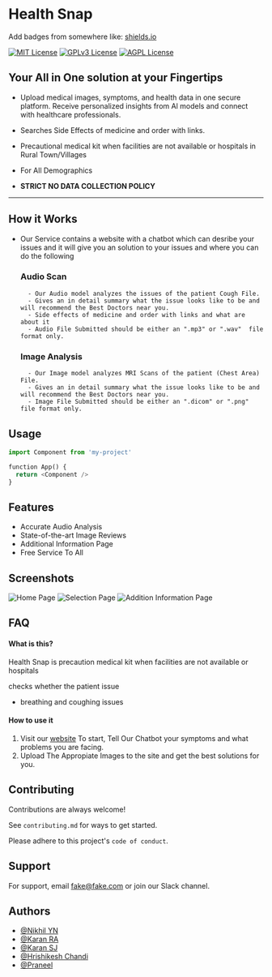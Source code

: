 
# Health Snap


Add badges from somewhere like: [shields.io](https://shields.io/) 

[![MIT License](https://img.shields.io/badge/License-MIT-green.svg)](https://choosealicense.com/licenses/mit/)  [![GPLv3 License](https://img.shields.io/badge/License-GPL%20v3-yellow.svg)](https://opensource.org/licenses/)
[![AGPL License](https://img.shields.io/badge/license-AGPL-blue.svg)](http://www.gnu.org/licenses/agpl-3.0)

## Your All in One solution at your Fingertips

- Upload medical images, symptoms, and health data in one secure platform. Receive personalized insights from Al models and connect with healthcare professionals.

- Searches Side Effects of medicine and order with links.

- Precautional medical kit when facilities are not available or hospitals in Rural Town/Villages

- For All Demographics

- **STRICT NO DATA COLLECTION POLICY**
-----------



## How it Works

- Our Service contains a website with a chatbot which can desribe your issues and it will give you an solution to your issues and  where you can do the following
    ### Audio Scan
        
        - Our Audio model analyzes the issues of the patient Cough File.
        - Gives an in detail summary what the issue looks like to be and will recommend the Best Doctors near you.
        - Side effects of medicine and order with links and what are about it
        - Audio File Submitted should be either an ".mp3" or ".wav"  file format only.

    ### Image Analysis
        - Our Image model analyzes MRI Scans of the patient (Chest Area) File.
        - Gives an in detail summary what the issue looks like to be and will recommend the Best Doctors near you.
        - Image File Submitted should be either an ".dicom" or ".png"  file format only.






## Usage

```python
import Component from 'my-project'

function App() {
  return <Component />
}
```


## Features

- Accurate Audio Analysis
- State-of-the-art Image Reviews
- Additional Information Page
- Free Service To All

## Screenshots
![Home Page](https://github.com/user-attachments/assets/597b6c5c-b901-4ef6-997b-e3410c1c1726)
![Selection Page](https://github.com/user-attachments/assets/1944c603-8b1e-4c37-9415-27756a55c8bf)
![Addition Information Page](https://github.com/user-attachments/assets/f5cce9ec-2739-4bfa-866d-729665da8148)




## FAQ

#### What is this?

Health Snap is precaution medical kit when facilities are not available or hospitals

checks whether the patient issue
- breathing and coughing issues



#### How to use it

1) Visit our [website](https://www.github.io) To start, Tell Our Chatbot your symptoms and what problems you are facing.
2) Upload The Appropiate Images to the site and get the best solutions for you.


## Contributing

Contributions are always welcome!

See `contributing.md` for ways to get started.

Please adhere to this project's `code of conduct`.


## Support

For support, email fake@fake.com or join our Slack channel.


## Authors

- [@Nikhil YN](https://github.com)
- [@Karan RA](https://github.com)
- [@Karan SJ](https://github.com)
- [@Hrishikesh Chandi](https://github.com)
- [@Praneel](https://github.com/Praneel7015)


